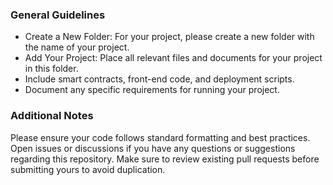 ### General Guidelines

- Create a New Folder: For your project, please create a new folder with the name of your project.
- Add Your Project: Place all relevant files and documents for your project in this folder.
- Include smart contracts, front-end code, and deployment scripts.
- Document any specific requirements for running your project.


### Additional Notes
Please ensure your code follows standard formatting and best practices.
Open issues or discussions if you have any questions or suggestions regarding this repository.
Make sure to review existing pull requests before submitting yours to avoid duplication.
